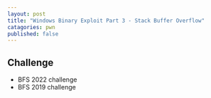 ```yaml
---
layout: post
title: "Windows Binary Exploit Part 3 - Stack Buffer Overflow"
catagories: pwn
published: false
---
```



## Challenge
* BFS 2022 challenge
* BFS 2019 challenge
